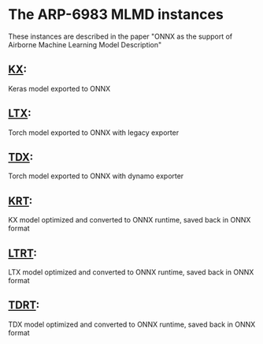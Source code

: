 # The ARP-6983 MLMD instances
These instances are described in the paper "ONNX as the support of Airborne Machine Learning Model Description"

## [KX](KX.onnx): 
Keras model exported to ONNX
## [LTX](LTX.onnx): 
Torch model exported to ONNX with legacy exporter
## [TDX](TDX.onnx): 
Torch model exported to ONNX with dynamo exporter
## [KRT](KX.optimized.onnx): 
KX model optimized and converted to ONNX runtime, saved back in ONNX format
## [LTRT](LTX.optimized.onnx): 
LTX model optimized and converted to ONNX runtime, saved back in ONNX format
## [TDRT](TDRT.optimized.onnx): 
TDX model optimized and converted to ONNX runtime, saved back in ONNX format